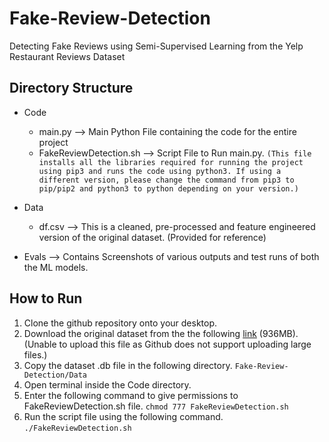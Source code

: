 # Fake-Review-Detection
Detecting Fake Reviews using Semi-Supervised Learning from the Yelp Restaurant Reviews Dataset

## Directory Structure
- Code
  - main.py --> Main Python File containing the code for the entire project
  - FakeReviewDetection.sh --> Script File to Run main.py. ```(This file installs all the libraries required for running the project using pip3 and runs the code using python3. If using a different version, please change the command from pip3 to pip/pip2 and python3 to python depending on your version.)``` 

- Data
  - df.csv --> This is a cleaned, pre-processed and feature engineered version of the original dataset. (Provided for reference) 

- Evals
  --> Contains Screenshots of various outputs and test runs of both the ML models.

## How to Run

1. Clone the github repository onto your desktop.
2. Download the original dataset from the the following [link](https://drive.google.com/drive/folders/1Te4MigL6K8AyOyQDNu3ADupXur1Y_EWA?usp=sharing) (936MB). (Unable to upload this file as Github does not support uploading large files.)
3. Copy the dataset .db file in the following directory. ```Fake-Review-Detection/Data```
4. Open terminal inside the Code directory.
5. Enter the following command to give permissions to FakeReviewDetection.sh file. 
    ```chmod 777 FakeReviewDetection.sh```
6. Run the script file using the following command. ```./FakeReviewDetection.sh```
